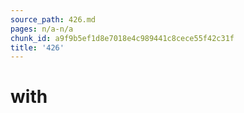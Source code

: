 ```yaml
---
source_path: 426.md
pages: n/a-n/a
chunk_id: a9f9b5ef1d8e7018e4c989441c8cece55f42c31f
title: '426'
---
```

# with

